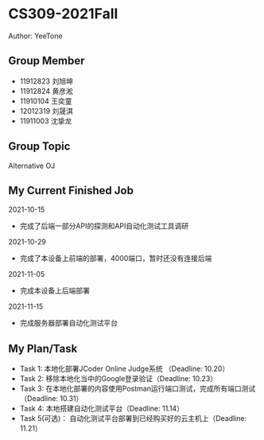 # CS309-2021Fall

Author: YeeTone

## Group Member
- 11912823 刘旭坤        
- 11912824 黄彦淞      
- 11910104 王奕童       
- 12012319 刘晟淇
- 11911003 沈挚龙

## Group Topic
Alternative OJ

## My Current Finished Job
2021-10-15
- 完成了后端一部分API的探测和API自动化测试工具调研

2021-10-29
- 完成了本设备上前端的部署，4000端口，暂时还没有连接后端

2021-11-05
- 完成本设备上后端部署

2021-11-15
- 完成服务器部署自动化测试平台

## My Plan/Task
- Task 1: 本地化部署JCoder Online Judge系统 （Deadline: 10.20）
- Task 2: 移除本地化当中的Google登录验证（Deadline: 10.23）
- Task 3: 在本地化部署的内容使用Postman运行端口测试，完成所有端口测试（Deadline: 10.31）
- Task 4: 本地搭建自动化测试平台（Deadline: 11.14）
- Task 5(可选)： 自动化测试平台部署到已经购买好的云主机上（Deadline: 11.21）
